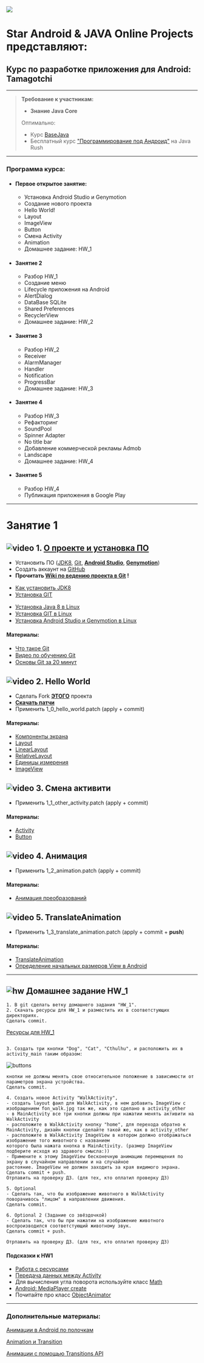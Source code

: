 
<img src="https://cdn1.savepice.ru/uploads/2019/2/3/50aa6328bda9132ab6e0266ac6c7dcc7-full.png"/>

# Star Android & JAVA Online Projects  представляют:

## Курс по разработке приложения для Android: Tamagotchi


---
> **Требование к участникам:**
> - **Знание Java Core**
>
> Оптимально:
> - Курс [BaseJava](http://javaops.ru/reg/basejava)
> - Бесплатный курс ["Программирование под Андроид"](https://javarush.ru/quests/QUEST_GOOGLE_ANDROID) на Java Rush
---


### Программа курса:

- #### Первое открытое занятие:

  - Установка Android Studio и Genymotion
  - Создание нового проекта
  - Hello World!
  - Layout
  - ImageView
  - Button
  - Смена Activity
  - Animation
  - Домашнее задание: HW_1

- #### Занятие 2

  - Разбор HW_1
  - Создание меню
  - Lifecycle приложения на Android
  - AlertDialog
  - DataBase  SQLite
  - Shared Preferences
  - RecyclerView
  - Домашнее задание: HW_2

- #### Занятие 3

  - Разбор HW_2
  - Receiver
  - AlarmManager
  - Handler
  - Notification
  - ProgressBar
  - Домашнее задание: HW_3

- #### Занятие 4

  - Разбор HW_3
  - Рефакторинг
  - SoundPool
  - Spinner Adapter
  - No title bar
  - Добавление коммерческой рекламы Admob
  - Landscape
  - Домашнее задание: HW_4

- #### Занятие 5 

  - Разбор HW_4
  - Публикация приложения в Google Play

---

# Занятие 1

## ![video](https://cloud.githubusercontent.com/assets/13649199/13672715/06dbc6ce-e6e7-11e5-81a9-04fbddb9e488.png) 1. [О проекте и установка ПО](https://drive.google.com/open?id=1_rCSROQjSxQ8dqpNgOKuAsQacN59KGf_)

- Установить ПО ([JDK8](https://www.oracle.com/technetwork/java/javase/downloads/jdk8-downloads-2133151.html), [Git](https://git-scm.com/downloads), [**Android Studio**](https://developer.android.com/studio/), [**Genymotion**](https://www.genymotion.com))
- Создать аккаунт на [GitHub](https://github.com)
- **Прочитать [Wiki по ведению проекта в Git](https://github.com/JavaOPs/topjava/wiki/Git) !**

+ [Как установить JDK8](https://www.youtube.com/watch?v=D59Sd7D58F0) <img src="https://cloud.githubusercontent.com/assets/13649199/13672715/06dbc6ce-e6e7-11e5-81a9-04fbddb9e488.png" width="15"/>
+ [Установка GIT](https://www.youtube.com/watch?v=mpK_MYb38zs) <img src="https://cloud.githubusercontent.com/assets/13649199/13672715/06dbc6ce-e6e7-11e5-81a9-04fbddb9e488.png" width="15"/>

- [Установка Java 8 в Linux](https://www.youtube.com/watch?time_continue=136&v=RgJQKZhD210) <img src="https://cloud.githubusercontent.com/assets/13649199/13672715/06dbc6ce-e6e7-11e5-81a9-04fbddb9e488.png" width="15"/>
- [Установка GIT в Linux](https://www.youtube.com/watch?v=f6b5p5ss1nA) <img src="https://cloud.githubusercontent.com/assets/13649199/13672715/06dbc6ce-e6e7-11e5-81a9-04fbddb9e488.png" width="15"/>
- [Установка Android Studio и Genymotion в Linux](https://www.youtube.com/watch?time_continue=35&v=qgfiA7cEGmI) <img src="https://cloud.githubusercontent.com/assets/13649199/13672715/06dbc6ce-e6e7-11e5-81a9-04fbddb9e488.png" width="15"/>

#### Материалы:

- [Что такое Git](https://drive.google.com/file/d/0B9Ye2auQ_NsFSUNrdVc0bDZuX2s/edit) <img src="https://cloud.githubusercontent.com/assets/13649199/13672715/06dbc6ce-e6e7-11e5-81a9-04fbddb9e488.png" width="15"/>
- [Видео по обучению Git](https://www.youtube.com/playlist?list=PLIU76b8Cjem5B3sufBJ_KFTpKkMEvaTQR) <img src="https://cloud.githubusercontent.com/assets/13649199/13672715/06dbc6ce-e6e7-11e5-81a9-04fbddb9e488.png" width="15"/>
- [Основы Git за 20 минут](https://www.youtube.com/watch?v=TMeZGvtQnT8) <img src="https://cloud.githubusercontent.com/assets/13649199/13672715/06dbc6ce-e6e7-11e5-81a9-04fbddb9e488.png" width="15"/>

## ![video](https://cloud.githubusercontent.com/assets/13649199/13672715/06dbc6ce-e6e7-11e5-81a9-04fbddb9e488.png) 2. Hello World

- Сделать Fork **[ЭТОГО](https://github.com/qf05/Android_Lesson_1)** проекта
- **[Скачать патчи](https://drive.google.com/open?id=1WPWIwHDHmeuf93dWTtaHloWpvX1Xkb9s)**
- Применить 1_0_hello_world.patch (apply + commit)

#### Материалы:

- [Компоненты экрана](https://startandroid.ru/ru/uroki/vse-uroki-spiskom/13-urok-4-elementy-ekrana-i-ih-svojstva.html)
- [Layout](http://developer.alexanderklimov.ru/android/theory/layout.php)
- [LinearLayout](http://developer.alexanderklimov.ru/android/layout/linearlayout.php)
- [RelativeLayout](http://developer.alexanderklimov.ru/android/layout/relativelayout.php)
- [Единицы измерения](http://developer.alexanderklimov.ru/android/theory/scales.php)
- [ImageView](http://developer.alexanderklimov.ru/android/views/imageview.php)

## ![video](https://cloud.githubusercontent.com/assets/13649199/13672715/06dbc6ce-e6e7-11e5-81a9-04fbddb9e488.png) 3. Смена активити

- Применить 1_1_other_activity.patch (apply + commit)

#### Материалы:

- [Activity](http://developer.alexanderklimov.ru/android/theory/activity-theory.php#what)
- [Button](http://developer.alexanderklimov.ru/android/views/button.php)

## ![video](https://cloud.githubusercontent.com/assets/13649199/13672715/06dbc6ce-e6e7-11e5-81a9-04fbddb9e488.png) 4. Анимация

- Применить 1_2_animation.patch (apply + commit)

#### Материалы:

- [Анимация преобразований](http://developer.alexanderklimov.ru/android/animation/tweenanimation.php)

## ![video](https://cloud.githubusercontent.com/assets/13649199/13672715/06dbc6ce-e6e7-11e5-81a9-04fbddb9e488.png) 5. TranslateAnimation

- Применить 1_3_translate_animation.patch (apply + commit + **push**)

#### Материалы:

- [TranslateAnimation](http://developer.alexanderklimov.ru/android/animation/translateanimation.php)
- [Определение начальных размеров View в Android](http://poetofcode.ru/programming/2017/06/12/kak-opredelit-nachalnyue-razmeryu-view-v-android.html)

---

## ![hw](https://cloud.githubusercontent.com/assets/13649199/13672719/09593080-e6e7-11e5-81d1-5cb629c438ca.png) Домашнее задание HW_1

```
1. В git сделать ветку домашнего задания "HW_1".
2. Скачать ресурсы для HW_1 и разместить их в соответстующих директориях. 
Сделать commit.
```
[Ресурсы для HW_1](https://drive.google.com/file/d/1L9cKSTV6GMOGiAi-OzP2Hj4PlRyo3BAP/view?usp=sharing)
```

3. Создать три кнопки "Dog", "Cat", "Cthulhu", и расположить их в activity_main таким образом:
```
![buttons](https://cdn1.savepice.ru/uploads/2019/2/3/124cf95c5458fc74cab839ce0a814acb-full.jpg)
```
кнопки не должны менять свое относительное положение в зависимости от параметров экрана устройства. 
Сделать commit.

4. Создать новое Activity "WalkActivity", 
- создать layout фаил для WalkActivity, в нем добавить ImageView с изобращением fon_walk.jpg так же, как это сделано в activity_other
- в MainActivity все три кнопки должны при нажатии менять активити на WalkActivity
- расположите в WalkActivity кнопку "home", для перехода обратно к MainActivity, дизайн кнопки сделайте такой же, как в activity_other
- расположите в WalkActivity ImageView в котором должно отображаться изображение того животного с названием 
которого была нажата кнопка в MainActivity. (размер ImageView подберите исходя из здравого смысла:))
- Примените к этому ImageView бесконечную анимацию перемещения по экрану в случайном направлении и на случайное 
растояние. ImageView не должен заходить за края видимого экрана.
Сделать commit + push.
Отрпавить на проверку ДЗ. (для тех, кто оплатил проверку ДЗ)

5. Optional
- Сделать так, что бы изображение животного в WalkActivity поворачивось "лицом" в направлении движения.
Сделать commit.

6. Optional 2 (Задание со звёздочкой)
- Сделать так, что бы при нажатии на изображение животного воспроизводился соответстующий животному звук.
Сделать commit + push.

Отрпавить на проверку ДЗ. (для тех, кто оплатил проверку ДЗ)
```

#### Подсказки к HW1

- [Работа с ресурсами](https://metanit.com/java/android/2.4.php)
- [Передача данных между Activity](http://developer.alexanderklimov.ru/android/activity.php#passdata)
- Для вычисления угла поворота используйте класс [Math](https://docs.oracle.com/javase/7/docs/api/java/lang/Math.html)
- [Android: MediaPlayer create](https://stackoverflow.com/questions/12154951/android-mediaplayer-create)
- Почитайте про класс [ObjectAnimator](https://developer.android.com/reference/android/animation/ObjectAnimator)

---



### Дополнительные материалы:


[Анимации в Android по полочкам](https://habr.com/ru/post/347918/)

[Animation и Transition](http://developer.alexanderklimov.ru/android/animation/)

[Анимации c помощью Transitions API](https://habr.com/ru/post/243363/)